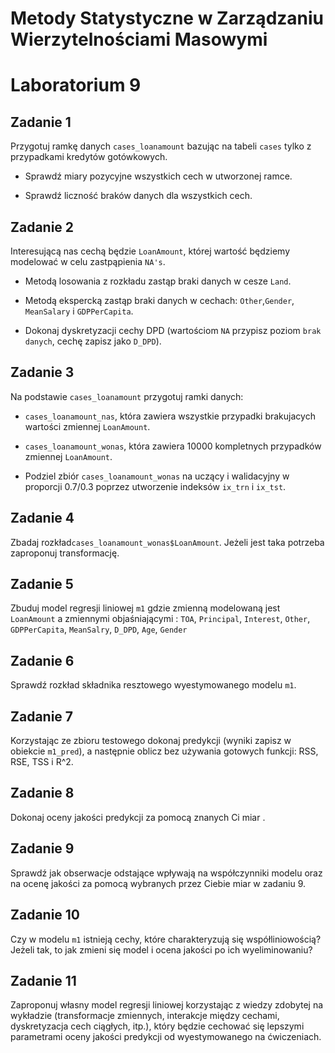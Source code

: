 
# Metody Statystyczne w Zarządzaniu Wierzytelnościami Masowymi
# Laboratorium 9

## Zadanie 1


Przygotuj ramkę danych `cases_loanamount` bazując na tabeli `cases` tylko z przypadkami kredytów gotówkowych. 

* Sprawdź miary pozycyjne wszystkich cech w utworzonej ramce.

* Sprawdź liczność braków danych dla wszystkich cech.

## Zadanie 2

Interesującą nas cechą będzie `LoanAmount`, której wartość będziemy modelować w celu zastpąpienia `NA's`.

* Metodą losowania z rozkładu zastąp braki danych w cesze `Land`.

* Metodą ekspercką zastąp braki danych w cechach: `Other`,`Gender`, `MeanSalary` i `GDPPerCapita`.

* Dokonaj dyskretyzacji cechy DPD (wartościom `NA` przypisz poziom `brak danych`, cechę zapisz jako `D_DPD`).

## Zadanie 3

Na podstawie `cases_loanamount` przygotuj ramki danych:

* `cases_loanamount_nas`, która zawiera wszystkie przypadki brakujacych wartości zmiennej `LoanAmount`.

* `cases_loanamount_wonas`, która zawiera 10000 kompletnych przypadków zmiennej `LoanAmount`.

*  Podziel zbiór `cases_loanamount_wonas` na uczący i walidacyjny w proporcji 0.7/0.3 poprzez utworzenie indeksów `ix_trn` i `ix_tst`.

## Zadanie 4

Zbadaj rozkład`cases_loanamount_wonas$LoanAmount`. Jeżeli jest taka potrzeba zaproponuj transformację.

## Zadanie 5 

Zbuduj model regresji  liniowej `m1` gdzie zmienną modelowaną jest `LoanAmount` a zmiennymi objaśniającymi : `TOA`, `Principal`, `Interest`, `Other`, `GDPPerCapita`, `MeanSalry`, `D_DPD`, `Age`, `Gender`

## Zadanie 6

Sprawdź rozkład składnika resztowego wyestymowanego modelu `m1`.

## Zadanie 7

Korzystając ze zbioru testowego dokonaj predykcji (wyniki zapisz w obiekcie `m1_pred`), a następnie oblicz bez używania gotowych funkcji: RSS, RSE, TSS i R^2.

## Zadanie 8

Dokonaj oceny jakości predykcji za pomocą znanych Ci miar .

## Zadanie 9

Sprawdź jak obserwacje odstające wpływają na współczynniki modelu oraz na ocenę jakości za pomocą wybranych przez Ciebie miar w zadaniu 9.

## Zadanie 10

Czy w modelu `m1` istnieją cechy, które charakteryzują się współliniowością? Jeżeli tak, to jak zmieni się model i ocena jakości po ich wyeliminowaniu?

## Zadanie 11

Zaproponuj własny model regresji liniowej korzystając z wiedzy zdobytej na wykładzie (transformacje zmiennych, interakcje między cechami, dyskretyzacja cech ciągłych, itp.), który będzie cechować się lepszymi parametrami oceny jakości predykcji od wyestymowanego na ćwiczeniach.



